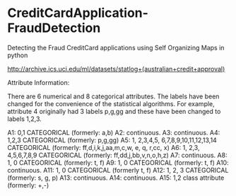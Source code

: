# CreditCardApplication-FraudDetection
Detecting the Fraud CreditCard applications  using Self Organizing Maps in python


http://archive.ics.uci.edu/ml/datasets/statlog+(australian+credit+approval)

Attribute Information:

There are 6 numerical and 8 categorical attributes. The labels have been changed for the convenience of the statistical algorithms. For example, attribute 4 originally had 3 labels p,g,gg and these have been changed to labels 1,2,3. 

A1: 0,1 CATEGORICAL (formerly: a,b) 
A2: continuous. 
A3: continuous. 
A4: 1,2,3 CATEGORICAL (formerly: p,g,gg) 
A5: 1, 2,3,4,5, 6,7,8,9,10,11,12,13,14 CATEGORICAL (formerly: ff,d,i,k,j,aa,m,c,w, e, q, r,cc, x) 
A6: 1, 2,3, 4,5,6,7,8,9 CATEGORICAL (formerly: ff,dd,j,bb,v,n,o,h,z) 
A7: continuous. 
A8: 1, 0 CATEGORICAL (formerly: t, f) 
A9: 1, 0	CATEGORICAL (formerly: t, f) 
A10: continuous. 
A11: 1, 0	CATEGORICAL (formerly t, f) 
A12: 1, 2, 3 CATEGORICAL (formerly: s, g, p) 
A13: continuous. 
A14: continuous. 
A15: 1,2 class attribute (formerly: +,-)

